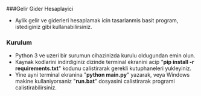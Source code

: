 ###Gelir Gider Hesaplayici

- Aylik gelir ve giderleri hesaplamak icin tasarlanmis basit program, istediginiz gibi kullanabilirsiniz.

### Kurulum
- Python 3 ve uzeri bir surumun cihazinizda kurulu oldugundan emin olun.
- Kaynak kodlarini indirdiginiz dizinde terminal ekranini acip "**pip install -r requirements.txt**" kodunu calistirarak gerekli kutuphaneleri yukleyiniz.
- Yine ayni terminal ekranina "**python main.py**" yazarak, veya Windows makine kullaniyorsaniz "**run.bat**" dosyasini calistirarak programi calistirabilirsiniz.
